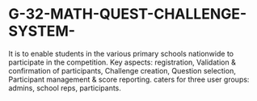 # G-32-MATH-QUEST-CHALLENGE-SYSTEM-
It is to enable students in the various primary schools nationwide to participate in the competition. Key aspects: registration, Validation &amp; confirmation of participants, Challenge creation, Question selection, Participant management &amp; score reporting. caters for three user groups: admins, school reps, participants.
